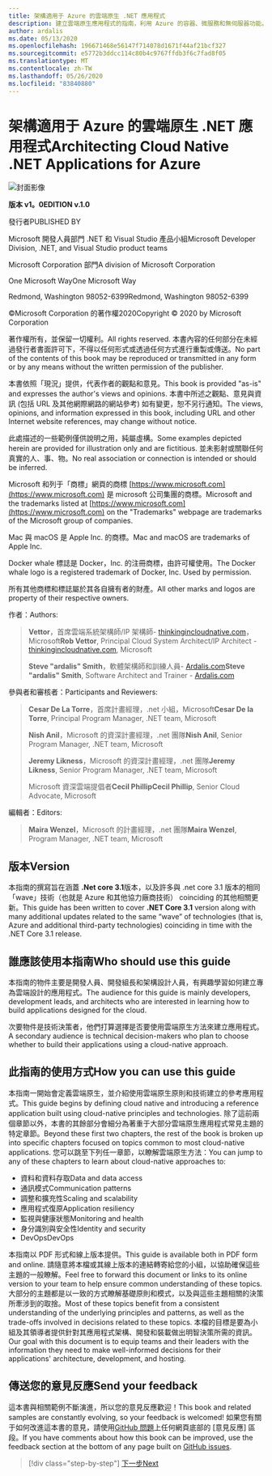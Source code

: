 ```yaml
---
title: 架構適用于 Azure 的雲端原生 .NET 應用程式
description: 建立雲端原生應用程式的指南，利用 Azure 的容器、微服務和無伺服器功能。
author: ardalis
ms.date: 05/13/2020
ms.openlocfilehash: 196671468e56147f714078d1671f44af21bcf327
ms.sourcegitcommit: e5772b3ddcc114c80b4c9767ffdb3f6c7fad8f05
ms.translationtype: MT
ms.contentlocale: zh-TW
ms.lasthandoff: 05/26/2020
ms.locfileid: "83840880"
---
```

# <a name="architecting-cloud-native-net-applications-for-azure"></a><span data-ttu-id="d1d2d-103">架構適用于 Azure 的雲端原生 .NET 應用程式</span><span class="sxs-lookup"><span data-stu-id="d1d2d-103">Architecting Cloud Native .NET Applications for Azure</span></span>

![封面影像](./media/cover.png)

<span data-ttu-id="d1d2d-105">**版本 v1。0**</span><span class="sxs-lookup"><span data-stu-id="d1d2d-105">**EDITION v.1.0**</span></span>

<span data-ttu-id="d1d2d-106">發行者</span><span class="sxs-lookup"><span data-stu-id="d1d2d-106">PUBLISHED BY</span></span>

<span data-ttu-id="d1d2d-107">Microsoft 開發人員部門 .NET 和 Visual Studio 產品小組</span><span class="sxs-lookup"><span data-stu-id="d1d2d-107">Microsoft Developer Division, .NET, and Visual Studio product teams</span></span>

<span data-ttu-id="d1d2d-108">Microsoft Corporation 部門</span><span class="sxs-lookup"><span data-stu-id="d1d2d-108">A division of Microsoft Corporation</span></span>

<span data-ttu-id="d1d2d-109">One Microsoft Way</span><span class="sxs-lookup"><span data-stu-id="d1d2d-109">One Microsoft Way</span></span>

<span data-ttu-id="d1d2d-110">Redmond, Washington 98052-6399</span><span class="sxs-lookup"><span data-stu-id="d1d2d-110">Redmond, Washington 98052-6399</span></span>

<span data-ttu-id="d1d2d-111">&copy;Microsoft Corporation 的著作權2020</span><span class="sxs-lookup"><span data-stu-id="d1d2d-111">Copyright &copy; 2020 by Microsoft Corporation</span></span>

<span data-ttu-id="d1d2d-112">著作權所有，並保留一切權利。</span><span class="sxs-lookup"><span data-stu-id="d1d2d-112">All rights reserved.</span></span> <span data-ttu-id="d1d2d-113">本書內容的任何部分在未經過發行者書面許可下，不得以任何形式或透過任何方式進行重製或傳送。</span><span class="sxs-lookup"><span data-stu-id="d1d2d-113">No part of the contents of this book may be reproduced or transmitted in any form or by any means without the written permission of the publisher.</span></span>

<span data-ttu-id="d1d2d-114">本書依照「現況」提供，代表作者的觀點和意見。</span><span class="sxs-lookup"><span data-stu-id="d1d2d-114">This book is provided "as-is" and expresses the author's views and opinions.</span></span> <span data-ttu-id="d1d2d-115">本書中所述之觀點、意見與資訊 (包括 URL 及其他網際網路的網站參考) 如有變更，恕不另行通知。</span><span class="sxs-lookup"><span data-stu-id="d1d2d-115">The views, opinions, and information expressed in this book, including URL and other Internet website references, may change without notice.</span></span>

<span data-ttu-id="d1d2d-116">此處描述的一些範例僅供說明之用，純屬虛構。</span><span class="sxs-lookup"><span data-stu-id="d1d2d-116">Some examples depicted herein are provided for illustration only and are fictitious.</span></span> <span data-ttu-id="d1d2d-117">並未影射或關聯任何真實的人、事、物。</span><span class="sxs-lookup"><span data-stu-id="d1d2d-117">No real association or connection is intended or should be inferred.</span></span>

<span data-ttu-id="d1d2d-118">Microsoft 和列于「商標」網頁的商標 [https://www.microsoft.com](https://www.microsoft.com) 是 microsoft 公司集團的商標。</span><span class="sxs-lookup"><span data-stu-id="d1d2d-118">Microsoft and the trademarks listed at [https://www.microsoft.com](https://www.microsoft.com) on the "Trademarks" webpage are trademarks of the Microsoft group of companies.</span></span>

<span data-ttu-id="d1d2d-119">Mac 與 macOS 是 Apple Inc. 的商標。</span><span class="sxs-lookup"><span data-stu-id="d1d2d-119">Mac and macOS are trademarks of Apple Inc.</span></span>

<span data-ttu-id="d1d2d-120">Docker whale 標誌是 Docker，Inc. 的注冊商標，由許可權使用。</span><span class="sxs-lookup"><span data-stu-id="d1d2d-120">The Docker whale logo is a registered trademark of Docker, Inc. Used by permission.</span></span>

<span data-ttu-id="d1d2d-121">所有其他商標和標誌屬於其各自擁有者的財產。</span><span class="sxs-lookup"><span data-stu-id="d1d2d-121">All other marks and logos are property of their respective owners.</span></span>

<span data-ttu-id="d1d2d-122">作者：</span><span class="sxs-lookup"><span data-stu-id="d1d2d-122">Authors:</span></span>

> <span data-ttu-id="d1d2d-123">**Vettor**，首席雲端系統架構師/IP 架構師- [thinkingincloudnative.com](http://thinkingincloudnative.com/about/)，Microsoft</span><span class="sxs-lookup"><span data-stu-id="d1d2d-123">**Rob Vettor**, Principal Cloud System Architect/IP Architect - [thinkingincloudnative.com](http://thinkingincloudnative.com/about/), Microsoft</span></span>
>
> <span data-ttu-id="d1d2d-124">**Steve "ardalis" Smith**，軟體架構師和訓練人員- [Ardalis.com](https://ardalis.com)</span><span class="sxs-lookup"><span data-stu-id="d1d2d-124">**Steve "ardalis" Smith**, Software Architect and Trainer - [Ardalis.com](https://ardalis.com)</span></span>

<span data-ttu-id="d1d2d-125">參與者和審核者：</span><span class="sxs-lookup"><span data-stu-id="d1d2d-125">Participants and Reviewers:</span></span>

> <span data-ttu-id="d1d2d-126">**Cesar De La Torre**，首席計畫經理，.net 小組，Microsoft</span><span class="sxs-lookup"><span data-stu-id="d1d2d-126">**Cesar De la Torre**, Principal Program Manager, .NET team, Microsoft</span></span>
>
> <span data-ttu-id="d1d2d-127">**Nish Anil**，Microsoft 的資深計畫經理，.net 團隊</span><span class="sxs-lookup"><span data-stu-id="d1d2d-127">**Nish Anil**, Senior Program Manager, .NET team, Microsoft</span></span>
>
> <span data-ttu-id="d1d2d-128">**Jeremy Likness**，Microsoft 的資深計畫經理，.net 團隊</span><span class="sxs-lookup"><span data-stu-id="d1d2d-128">**Jeremy Likness**, Senior Program Manager, .NET team, Microsoft</span></span>
>
> <span data-ttu-id="d1d2d-129">Microsoft 資深雲端提倡者**Cecil Phillip**</span><span class="sxs-lookup"><span data-stu-id="d1d2d-129">**Cecil Phillip**, Senior Cloud Advocate, Microsoft</span></span>

<span data-ttu-id="d1d2d-130">編輯者：</span><span class="sxs-lookup"><span data-stu-id="d1d2d-130">Editors:</span></span>

> <span data-ttu-id="d1d2d-131">**Maira Wenzel**，Microsoft 的計畫經理，.net 團隊</span><span class="sxs-lookup"><span data-stu-id="d1d2d-131">**Maira Wenzel**, Program Manager, .NET team, Microsoft</span></span>

## <a name="version"></a><span data-ttu-id="d1d2d-132">版本</span><span class="sxs-lookup"><span data-stu-id="d1d2d-132">Version</span></span>

<span data-ttu-id="d1d2d-133">本指南的撰寫旨在涵蓋 **.Net core 3.1**版本，以及許多與 .net core 3.1 版本的相同「wave」技術（也就是 Azure 和其他協力廠商技術） coinciding 的其他相關更新。</span><span class="sxs-lookup"><span data-stu-id="d1d2d-133">This guide has been written to cover **.NET Core 3.1** version along with many additional updates related to the same “wave” of technologies (that is, Azure and additional third-party technologies) coinciding in time with the .NET Core 3.1 release.</span></span>

## <a name="who-should-use-this-guide"></a><span data-ttu-id="d1d2d-134">誰應該使用本指南</span><span class="sxs-lookup"><span data-stu-id="d1d2d-134">Who should use this guide</span></span>

<span data-ttu-id="d1d2d-135">本指南的物件主要是開發人員、開發組長和架構設計人員，有興趣學習如何建立專為雲端設計的應用程式。</span><span class="sxs-lookup"><span data-stu-id="d1d2d-135">The audience for this guide is mainly developers, development leads, and architects who are interested in learning how to build applications designed for the cloud.</span></span>

<span data-ttu-id="d1d2d-136">次要物件是技術決策者，他們打算選擇是否要使用雲端原生方法來建立應用程式。</span><span class="sxs-lookup"><span data-stu-id="d1d2d-136">A secondary audience is technical decision-makers who plan to choose whether to build their applications using a cloud-native approach.</span></span>

## <a name="how-you-can-use-this-guide"></a><span data-ttu-id="d1d2d-137">此指南的使用方式</span><span class="sxs-lookup"><span data-stu-id="d1d2d-137">How you can use this guide</span></span>

<span data-ttu-id="d1d2d-138">本指南一開始會定義雲端原生，並介紹使用雲端原生原則和技術建立的參考應用程式。</span><span class="sxs-lookup"><span data-stu-id="d1d2d-138">This guide begins by defining cloud native and introducing a reference application built using cloud-native principles and technologies.</span></span> <span data-ttu-id="d1d2d-139">除了這前兩個章節以外，本書的其餘部分會細分為著重于大部分雲端原生應用程式常見主題的特定章節。</span><span class="sxs-lookup"><span data-stu-id="d1d2d-139">Beyond these first two chapters, the rest of the book is broken up into specific chapters focused on topics common to most cloud-native applications.</span></span> <span data-ttu-id="d1d2d-140">您可以跳至下列任一章節，以瞭解雲端原生方法：</span><span class="sxs-lookup"><span data-stu-id="d1d2d-140">You can jump to any of these chapters to learn about cloud-native approaches to:</span></span>

- <span data-ttu-id="d1d2d-141">資料和資料存取</span><span class="sxs-lookup"><span data-stu-id="d1d2d-141">Data and data access</span></span>
- <span data-ttu-id="d1d2d-142">通訊模式</span><span class="sxs-lookup"><span data-stu-id="d1d2d-142">Communication patterns</span></span>
- <span data-ttu-id="d1d2d-143">調整和擴充性</span><span class="sxs-lookup"><span data-stu-id="d1d2d-143">Scaling and scalability</span></span>
- <span data-ttu-id="d1d2d-144">應用程式復原</span><span class="sxs-lookup"><span data-stu-id="d1d2d-144">Application resiliency</span></span>
- <span data-ttu-id="d1d2d-145">監視與健康狀態</span><span class="sxs-lookup"><span data-stu-id="d1d2d-145">Monitoring and health</span></span>
- <span data-ttu-id="d1d2d-146">身分識別與安全性</span><span class="sxs-lookup"><span data-stu-id="d1d2d-146">Identity and security</span></span>
- <span data-ttu-id="d1d2d-147">DevOps</span><span class="sxs-lookup"><span data-stu-id="d1d2d-147">DevOps</span></span>

<span data-ttu-id="d1d2d-148">本指南以 PDF 形式和線上版本提供。</span><span class="sxs-lookup"><span data-stu-id="d1d2d-148">This guide is available both in PDF form and online.</span></span> <span data-ttu-id="d1d2d-149">請隨意將本檔或其線上版本的連結轉寄給您的小組，以協助確保這些主題的一般瞭解。</span><span class="sxs-lookup"><span data-stu-id="d1d2d-149">Feel free to forward this document or links to its online version to your team to help ensure common understanding of these topics.</span></span> <span data-ttu-id="d1d2d-150">大部分的主題都是以一致的方式瞭解基礎原則和模式，以及與這些主題相關的決策所牽涉到的取捨。</span><span class="sxs-lookup"><span data-stu-id="d1d2d-150">Most of these topics benefit from a consistent understanding of the underlying principles and patterns, as well as the trade-offs involved in decisions related to these topics.</span></span> <span data-ttu-id="d1d2d-151">本檔的目標是要為小組及其領導者提供針對其應用程式架構、開發和裝載做出明智決策所需的資訊。</span><span class="sxs-lookup"><span data-stu-id="d1d2d-151">Our goal with this document is to equip teams and their leaders with the information they need to make well-informed decisions for their applications' architecture, development, and hosting.</span></span>

## <a name="send-your-feedback"></a><span data-ttu-id="d1d2d-152">傳送您的意見反應</span><span class="sxs-lookup"><span data-stu-id="d1d2d-152">Send your feedback</span></span>

<span data-ttu-id="d1d2d-153">這本書與相關範例不斷演進，所以您的意見反應歡迎！</span><span class="sxs-lookup"><span data-stu-id="d1d2d-153">This book and related samples are constantly evolving, so your feedback is welcomed!</span></span> <span data-ttu-id="d1d2d-154">如果您有關于如何改進這本書的意見，請使用[GitHub 問題](https://github.com/dotnet/docs/issues)上任何網頁底部的 [意見反應] 區段。</span><span class="sxs-lookup"><span data-stu-id="d1d2d-154">If you have comments about how this book can be improved, use the feedback section at the bottom of any page built on [GitHub issues](https://github.com/dotnet/docs/issues).</span></span>

>[!div class="step-by-step"]
>[<span data-ttu-id="d1d2d-155">下一步</span><span class="sxs-lookup"><span data-stu-id="d1d2d-155">Next</span></span>](introduction.md)

